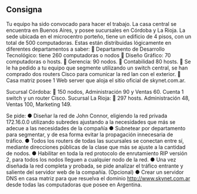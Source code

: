 ## Consigna
Tu equipo ha sido convocado para hacer el trabajo. La casa central se encuentra en Buenos Aires, y
posee sucursales en Córdoba y La Rioja.
La sede ubicada en el microcentro porteño, tiene un edificio de 4 pisos, con un total de 500
computadoras. Estas están distribuidas lógicamente en diferentes departamentos a saber:
 Departamento de Desarrollo Tecnológico: tiene 260 computadoras o nodos
 Diseño Gráfico: 70 computadoras o hosts.
 Gerencia: 90 nodos.
 Contabilidad 80 hosts.
 Se le ha pedido a tu equipo que segmente utilizando un switch central, se han comprado
dos routers Cisco para comunicar la red lan con el exterior.
 Casa matriz posee 1 Web server que aloja el sitio oficial de skynet.com.ar.

Sucursal Córdoba:
 150 nodos, Administración 90 y Ventas 60. Cuenta 1 switch y un router Cisco.
Sucursal La Rioja:
 297 hosts. Administración 48, Ventas 100, Marketing 149. 

Se pide:
● Diseñar la red de John Connor, eligiendo la red privada 172.16.0.0 utilizando subredes ajustando
a la necesidades que más se adecue a las necesidades de la compañía
● Subnetear por departamento para segmentar, y de esa forma evitar la propagación innecesaria
de tráfico.
● Todos los routers de todas las sucursales se conectan entre sí, mediante direcciones públicas de
la clase que más se ajuste a la cantidad de nodos. 
● Habilitar en toda la red protocolo de enrutamiento RIP versión 2, para todos los nodos lleguen a
cualquier nodo de la red. 
● Una vez diseñada la red completa y probada, se pide analizar el tráfico entrante y saliente del
servidor web de la compañía. (Opcional) 
● Crear un servidor DNS en casa matriz para que resuelva el dominio http://www.skynet.com.ar
desde todas las computadoras que posee en Argentina.
